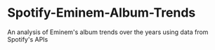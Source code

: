 # Spotify-Eminem-Album-Trends
An analysis of Eminem's album trends over the years using data from Spotify's APIs
